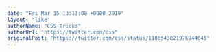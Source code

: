```yaml
---
date: "Fri Mar 15 13:13:00 +0000 2019"
layout: "like"
authorName: "CSS-Tricks"
authorUrl: "https://twitter.com/css"
originalPost: "https://twitter.com/css/status/1106543821976944645"
---
```

